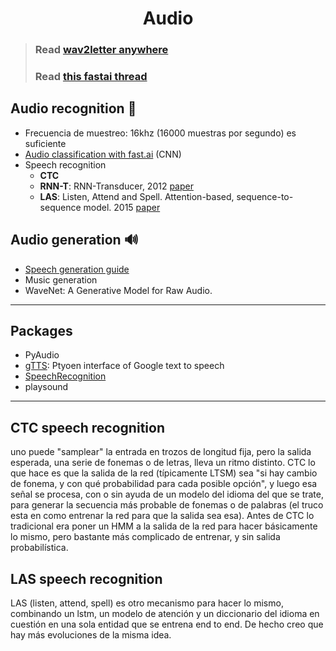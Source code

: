 <h1 align="center">Audio</h1>

> ### Read [wav2letter anywhere](https://ai.facebook.com/blog/online-speech-recognition-with-wav2letteranywhere/)
> ### Read [this fastai thread](https://forums.fast.ai/t/deep-learning-with-audio-thread/38123)

## Audio recognition 🎤
-  Frecuencia de muestreo: 16khz (16000 muestras por segundo) es suficiente
- [Audio classification with fast.ai](https://towardsdatascience.com/audio-classification-using-fastai-and-on-the-fly-frequency-transforms-4dbe1b540f89) (CNN)
- Speech recognition
  - **CTC**
  - **RNN-T**: RNN-Transducer, 2012 [paper](https://arxiv.org/abs/1211.3711)
  - **LAS**:  Listen, Attend and Spell. Attention-based, sequence-to-sequence model. 2015 [paper](https://arxiv.org/abs/1508.01211)
 

## Audio generation 🔊
- [Speech generation guide](https://www.kdnuggets.com/2019/09/2019-guide-speech-synthesis-deep-learning.html)
- Music generation
- WaveNet: A Generative Model for Raw Audio.

---


## Packages
- PyAudio
- [gTTS](https://github.com/pndurette/gTTS): Ptyoen interface of Google text to speech
- [SpeechRecognition](https://github.com/Uberi/speech_recognition)
- playsound

---

## CTC speech recognition

uno puede "samplear" la entrada en trozos de longitud fija, pero la salida esperada, una serie de fonemas o de letras, lleva un ritmo distinto.
CTC lo que hace es que la salida de la red (típicamente LTSM) sea "si hay cambio de fonema, y con qué probabilidad para cada posible opción", y luego esa señal se procesa, con o sin ayuda de un modelo del idioma del que se trate, para generar la secuencia más probable de fonemas o de palabras (el truco esta en como entrenar la red para que la salida sea esa). Antes de CTC lo tradicional era poner un HMM a la salida de la red para hacer básicamente lo mismo, pero bastante más complicado de entrenar, y sin salida probabilística.


## LAS speech recognition
LAS (listen, attend, spell) es otro mecanismo para hacer lo mismo, combinando un lstm, un modelo de atención y un diccionario del idioma en cuestión en una sola entidad que se entrena end to end. De hecho creo que hay más evoluciones de la misma idea.


